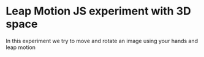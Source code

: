 # Leap Motion JS experiment with 3D space

In this experiment we try to move and rotate an image using your hands and leap motion